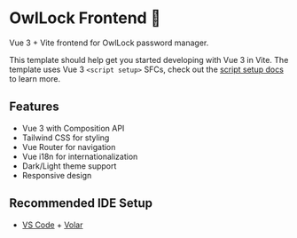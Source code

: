 # OwlLock Frontend 🦉

Vue 3 + Vite frontend for OwlLock password manager.

This template should help get you started developing with Vue 3 in Vite. The template uses Vue 3 `<script setup>` SFCs,
check out the [script setup docs](https://v3.vuejs.org/api/sfc-script-setup.html#sfc-script-setup) to learn more.

## Features

- Vue 3 with Composition API
- Tailwind CSS for styling
- Vue Router for navigation  
- Vue i18n for internationalization
- Dark/Light theme support
- Responsive design

## Recommended IDE Setup

- [VS Code](https://code.visualstudio.com/) + [Volar](https://marketplace.visualstudio.com/items?itemName=Vue.volar)

